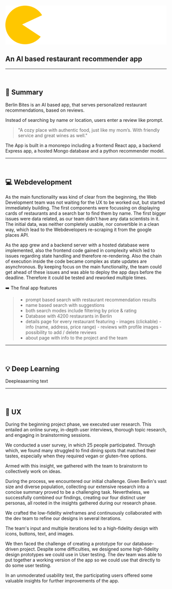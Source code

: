 ![logo](./client/src/logo/logo-simple-text-very-small-white.svg)



## An AI based restaurant recommender app
----
<br>



## 📌 Summary  

Berlin Bites is an AI based app, that serves personalized restaurant recommendations, based on reviews.

Instead of searching by name or location, users enter a review like prompt.


>"A cozy place with authentic food, just like my mom’s. With friendly service and great wines as well."


The App is built in a monorepo including a frontend React app, a backend Express app, a hosted Mongo database and a python recommender model.

-----------
<br>

## 💻 Webdevelopment



As the main functionality was kind of clear from the beginning, the Web Development team was not waiting for the UX to be worked out, but started immediately building. The first components were focussing on displaying cards of restaurants and a search bar to find them by name. The first bigger issues were data related, as our team didn’t have any data scientists in it. The initial data, was neither completely usable, nor convertible in a clean way, which lead to the Webdevelopers re-scraping it from the google places API.



As the app grew and a  backend server with a hosted database were implemented, also the frontend code gained in complexity which led to issues regarding state handling and therefore re-rendering. Also the chain of execution inside the code became complex as state updates are asynchronous. By keeping focus on the main functionality, the team could get ahead of these issues and was able to deploy the app days before the deadline. Therefore it could be tested and reworked multiple times.

 ➡️ The final app features 
>- prompt based search with restaurant recommendation results
>- name based search with suggestions
>- both search modes include filtering by price & rating
>- Database with 4200 restaurants in Berlin
>- details page for every restaurant featuring
    - images (clickable)
    - info (name, address, price range)
    - reviews with profile images
    - possibility to add / delete reviews
>- about page with info to the project and the team

---------------
<br>

## 💡 Deep Learning

Deepleaaarning text

------------
<br>

## 📲 UX 

During the beginning project phase, we executed user research. This entailed an online survey, in-depth user interviews, thorough topic research, and engaging in brainstorming sessions.

We conducted a user survey, in which 25 people participated. Through which, we found many struggled to find dining spots that matched their tastes, especially when they required vegan or gluten-free options.

Armed with this insight, we gathered with the team to brainstorm to collectively work on ideas.

During the process, we encountered our initial challenge. Given Berlin's vast size and diverse population, collecting our extensive research into a concise summary proved to be a challenging task. Nevertheless, we successfully combined our findings, creating our four distinct user personas, all rooted in the insights gathered during our research phase.

We crafted the low-fidelity wireframes and continuously collaborated with the dev team to refine our designs in several iterations.

The team's input and multiple iterations led to a high-fidelity design with icons, buttons, text, and images.

We then faced the challenge of creating a prototype for our database-driven project. Despite some difficulties, we designed some high-fidelity design prototypes we could use in User testing. The dev team was able to put together a working version of the app so we could use that directly to do some user testing.

In an unmoderated usability test, the participating users offered some valuable insights for further improvements of the app.



